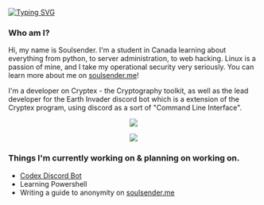 [![Typing SVG](https://readme-typing-svg.herokuapp.com?color=F7F7F7&lines=What+am+I%3F;I'm+a+hacker;I'm+a+programmer;I'm+a+sys+admin)](https://git.io/typing-svg)
  
<body>
  
### **Who am I?**
<p align="center">
  <p>Hi, my name is Soulsender. I'm a student in Canada learning about everything from python, to server administration, to web hacking. Linux is a passion of mine, and I take my operational security very seriously. You can learn more about me on <a href="https://soulsender.github.io">soulsender.me</a>!

I'm a developer on Cryptex - the Cryptography toolkit, as well as the lead developer for the Earth Invader discord bot which is a extension of the Cryptex program, using discord as a sort of "Command Line Interface".

<p align="center">
<!-- This is for the fire-streak -->
<img src="https://github-readme-streak-stats.herokuapp.com?user=Soulsender&theme=dark&currStreakNum=CC6818&fire=CC2424&currStreakLabel=888888&dates=FFFFFF&background=000000&ring=FFFFFF&stroke=DD2727&sideNums=FFFFFF&sideLabels=888888&border=FFFFFF">
</a>
<!-- This is for the stats -->
<p align="center">
<img src="https://github-readme-stats.vercel.app/api?username=Soulsender&count_private=true&show_icons=true&title_color=ffffff&icon_color=CC2424&text_color=888888FF&bg_color=000000">
</a>

### **Things I'm currently working on & planning on working on.**
 - [Codex Discord Bot](https://github.com/CryptexProject/Earth-Invader)
 - Learning Powershell
 - Writing a guide to anonymity on [soulsender.me](https://soulsender.me)
